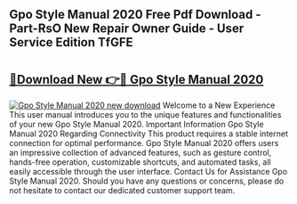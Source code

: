 ## Gpo Style Manual 2020 Free Pdf Download - Part-RsO New Repair Owner Guide - User Service Edition TfGFE

# <h2><a href="http://bc44116.oget.top/?id=Gpo+Style+Manual+2020">🔗Download New 👉🔴 Gpo Style Manual 2020</a></h2>

[![Gpo Style Manual 2020 new download](https://i.imgur.com/5g1atiW.png)](http://bc44116.oget.top/?id=Gpo+Style+Manual+2020)
Welcome to a New Experience This user manual introduces you to the unique features and functionalities of your new Gpo Style Manual 2020. Important Information Gpo Style Manual 2020 Regarding Connectivity This product requires a stable internet connection for optimal performance. Gpo Style Manual 2020 offers users an impressive collection of advanced features, such as gesture control, hands-free operation, customizable shortcuts, and automated tasks, all easily accessible through the user interface. Contact Us for Assistance Gpo Style Manual 2020. Should you have any questions or concerns, please do not hesitate to contact our dedicated customer support team.
